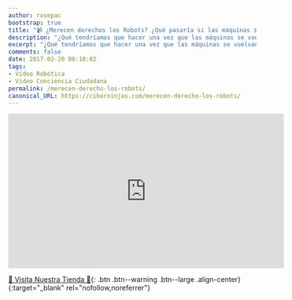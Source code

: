 ```yaml
---
author: rosepac
bootstrap: true
title: "📹 ¿Merecen derechos los Robots? ¿Qué pasaría si las máquinas se vuelven conscientes? 🤖"
description: "¿Qué tendríamos que hacer una vez que las máquinas se vuelvan conscientes?¿Tendremos que  otorgarles derechos?"
excerpt: "¿Qué tendríamos que hacer una vez que las máquinas se vuelvan conscientes?¿Tendremos que  otorgarles derechos?"
comments: false
date: 2017-02-20 08:10:02
tags:
- Vídeo Robótica
- Vídeo Conciencia Ciudadana
permalink: /merecen-derecho-los-robots/
canonical_URL: https://ciberninjas.com/merecen-derecho-los-robots/
---
```


<iframe src="https://www.facebook.com/plugins/video.php?href=https%3A%2F%2Fwww.facebook.com%2FPeriodicoElCiudadano%2Fvideos%2F10154161954672470%2F&show_text=0&width=560" width="560" height="315" style="border:none;overflow:hidden" scrolling="no" frameborder="0" allowTransparency="true" allowFullScreen="true"></iframe>

[🎁 Visita Nuestra Tienda 🎁](https://www.amazon.es/shop/cibercursos){: .btn .btn--warning .btn--large .align-center}{:target="_blank" rel="nofollow,noreferrer"}